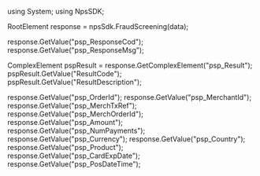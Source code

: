 using System;
using NpsSDK;

RootElement response = npsSdk.FraudScreening(data);

response.GetValue("psp_ResponseCod");
response.GetValue("psp_ResponseMsg");

ComplexElement pspResult = response.GetComplexElement("psp_Result");
pspResult.GetValue("ResultCode");
pspResult.GetValue("ResultDescription");

response.GetValue("psp_OrderId");
response.GetValue("psp_MerchantId");
response.GetValue("psp_MerchTxRef");
response.GetValue("psp_MerchOrderId");
response.GetValue("psp_Amount");
response.GetValue("psp_NumPayments");
response.GetValue("psp_Currency");
response.GetValue("psp_Country");
response.GetValue("psp_Product");
response.GetValue("psp_CardExpDate");
response.GetValue("psp_PosDateTime");

